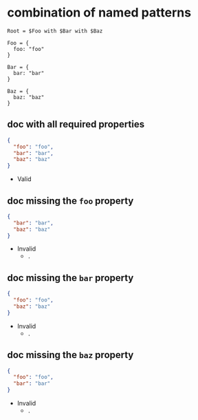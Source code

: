# combination of named patterns
```jsbp-schema
Root = $Foo with $Bar with $Baz

Foo = {
  foo: "foo"
}

Bar = {
  bar: "bar"
}

Baz = {
  baz: "baz"
}
```

## doc with all required properties
```json
{
  "foo": "foo",
  "bar": "bar",
  "baz": "baz"
}
```
+ Valid

## doc missing the `foo` property
```json
{
  "bar": "bar",
  "baz": "baz"
}
```
+ Invalid
    - `.`


## doc missing the `bar` property
```json
{
  "foo": "foo",
  "baz": "baz"
}
```
+ Invalid
    - `.`

## doc missing the `baz` property
```json
{
  "foo": "foo",
  "bar": "bar"
}
```
+ Invalid
    - `.`
